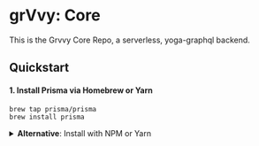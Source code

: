 # grVvy: Core

This is the Grvvy Core Repo, a serverless, yoga-graphql backend.

## Quickstart

#### 1. Install Prisma via Homebrew or Yarn
```
brew tap prisma/prisma
brew install prisma
```

<Details>
<Summary><b>Alternative</b>: Install with NPM or Yarn</Summary>
```
npm install -g prisma
# or
yarn global add prisma
```

#### 2. Connect Prisma to a database
Run the following command to setup Prisma
```
docker-compose up
```

#### 3. Deploy Prisma API if it is not running locally.
To deploy your Prisma API, run the following command:
```
prisma deploy
```

#### 4. Install GO dependencies.
Run the following command to ensure GO dependencies are installed:
```
dep ensure
```

#### 5. Generate gqlgen files.
Build any necessary graphql files using gqlgen (this isn't quite working):
```
go generate ./...
```

To rebuild stubs, remove `internal/build/gqlgen/.resolver_stubs.go` and run:
```
go run scripts/gqlgen.go -v
```

#### 6. Run the GO server.
Now execute the script with the following command:
```
go run cmd/gqlgen-prisma-boilerplate/main.go
```
